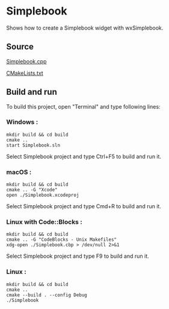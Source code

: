 # Simplebook

Shows how to create a Simplebook widget with wxSimplebook.

## Source

[Simplebook.cpp](Simplebook.cpp)

[CMakeLists.txt](CMakeLists.txt)

## Build and run

To build this project, open "Terminal" and type following lines:

### Windows :

``` shell
mkdir build && cd build
cmake .. 
start Simplebook.sln
```

Select Simplebook project and type Ctrl+F5 to build and run it.

### macOS :

``` shell
mkdir build && cd build
cmake .. -G "Xcode"
open ./Simplebook.xcodeproj
```

Select Simplebook project and type Cmd+R to build and run it.

### Linux with Code::Blocks :

``` shell
mkdir build && cd build
cmake .. -G "CodeBlocks - Unix Makefiles"
xdg-open ./Simplebook.cbp > /dev/null 2>&1
```

Select Simplebook project and type F9 to build and run it.

### Linux :

``` shell
mkdir build && cd build
cmake .. 
cmake --build . --config Debug
./Simplebook
```
